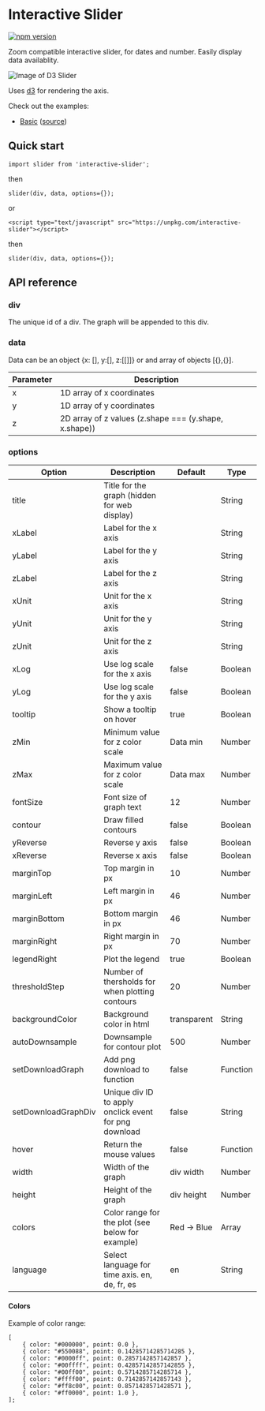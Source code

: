 # Interactive Slider

[![npm version](https://badge.fury.io/js/interactive-slider.svg)](https://badge.fury.io/js/interactive-slider)

Zoom compatible interactive slider, for dates and number. Easily display data availablity.

![Image of D3 Slider](https://runnalls.s3.eu-central-1.amazonaws.com/interactive-slider.gif)

Uses [d3](https://d3js.org/) for rendering the axis.

Check out the examples:

- [Basic](https://jamesrunnalls.github.io/interactive-slider/example/basic/) ([source](https://github.com/jamesrunnalls/interactive-slider/blob/master/example/basic/index.html))

## Quick start

```
import slider from 'interactive-slider';
```

then

```
slider(div, data, options={});
```

or

```
<script type="text/javascript" src="https://unpkg.com/interactive-slider"></script>
```

then

```
slider(div, data, options={});
```

## API reference

### div

The unique id of a div. The graph will be appended to this div.

### data

Data can be an object {x: [], y:[], z:[[]]} or and array of objects [{},{}].

| Parameter | Description                                           |
| --------- | ----------------------------------------------------- |
| x         | 1D array of x coordinates                             |
| y         | 1D array of y coordinates                             |
| z         | 2D array of z values (z.shape === (y.shape, x.shape)) |

### options

| Option              | Description                                           | Default     | Type     |
| ------------------- | ----------------------------------------------------- | ----------- | -------- |
| title               | Title for the graph (hidden for web display)          |             | String   |
| xLabel              | Label for the x axis                                  |             | String   |
| yLabel              | Label for the y axis                                  |             | String   |
| zLabel              | Label for the z axis                                  |             | String   |
| xUnit               | Unit for the x axis                                   |             | String   |
| yUnit               | Unit for the y axis                                   |             | String   |
| zUnit               | Unit for the z axis                                   |             | String   |
| xLog                | Use log scale for the x axis                          | false       | Boolean  |
| yLog                | Use log scale for the y axis                          | false       | Boolean  |
| tooltip             | Show a tooltip on hover                               | true        | Boolean  |
| zMin                | Minimum value for z color scale                       | Data min    | Number   |
| zMax                | Maximum value for z color scale                       | Data max    | Number   |
| fontSize            | Font size of graph text                               | 12          | Number   |
| contour             | Draw filled contours                                  | false       | Boolean  |
| yReverse            | Reverse y axis                                        | false       | Boolean  |
| xReverse            | Reverse x axis                                        | false       | Boolean  |
| marginTop           | Top margin in px                                      | 10          | Number   |
| marginLeft          | Left margin in px                                     | 46          | Number   |
| marginBottom        | Bottom margin in px                                   | 46          | Number   |
| marginRight         | Right margin in px                                    | 70          | Number   |
| legendRight         | Plot the legend                                       | true        | Boolean  |
| thresholdStep       | Number of thersholds for when plotting contours       | 20          | Number   |
| backgroundColor     | Background color in html                              | transparent | String   |
| autoDownsample      | Downsample for contour plot                           | 500         | Number   |
| setDownloadGraph    | Add png download to function                          | false       | Function |
| setDownloadGraphDiv | Unique div ID to apply onclick event for png download | false       | String   |
| hover               | Return the mouse values                               | false       | Function |
| width               | Width of the graph                                    | div width   | Number   |
| height              | Height of the graph                                   | div height  | Number   |
| colors              | Color range for the plot (see below for example)      | Red -> Blue | Array    |
| language            | Select language for time axis. en, de, fr, es         | en          | String   |

#### Colors

Example of color range:

```
[
    { color: "#000000", point: 0.0 },
    { color: "#550088", point: 0.14285714285714285 },
    { color: "#0000ff", point: 0.2857142857142857 },
    { color: "#00ffff", point: 0.42857142857142855 },
    { color: "#00ff00", point: 0.5714285714285714 },
    { color: "#ffff00", point: 0.7142857142857143 },
    { color: "#ff8c00", point: 0.8571428571428571 },
    { color: "#ff0000", point: 1.0 },
];
```
